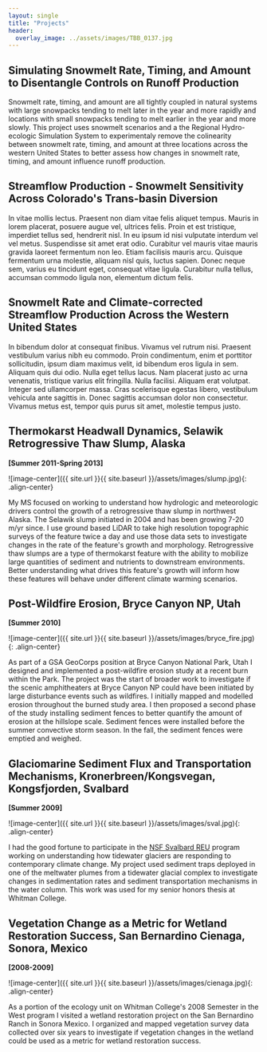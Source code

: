 ```yaml
---
layout: single
title: "Projects"
header:
  overlay_image: ../assets/images/TBB_0137.jpg
---
```



Simulating Snowmelt Rate, Timing, and Amount to Disentangle Controls on Runoff Production
------

Snowmelt rate, timing, and amount are all tightly coupled in natural systems with large snowpacks tending to melt later in the year and more rapidly and locations with small snowpacks tending to melt earlier in the year and more slowly. This project uses snowmelt scenarios and a the Regional Hydro-ecologic Simulation System to experimentaly remove the colinearity between snowmelt rate, timing, and amount at three locations across the western United States to better assess how changes in snowmelt rate, timing, and amount influence runoff production.

Streamflow Production - Snowmelt Sensitivity Across Colorado's Trans-basin Diversion
-------

In vitae mollis lectus. Praesent non diam vitae felis aliquet tempus. Mauris in lorem placerat, posuere augue vel, ultrices felis. Proin et est tristique, imperdiet tellus sed, hendrerit nisl. In eu ipsum id nisi vulputate interdum vel vel metus. Suspendisse sit amet erat odio. Curabitur vel mauris vitae mauris gravida laoreet fermentum non leo. Etiam facilisis mauris arcu. Quisque fermentum urna molestie, aliquam nisl quis, luctus sapien. Donec neque sem, varius eu tincidunt eget, consequat vitae ligula. Curabitur nulla tellus, accumsan commodo ligula non, elementum dictum felis.


Snowmelt Rate and Climate-corrected Streamflow Production Across the Western United States
------

In bibendum dolor at consequat finibus. Vivamus vel rutrum nisi. Praesent vestibulum varius nibh eu commodo. Proin condimentum, enim et porttitor sollicitudin, ipsum diam maximus velit, id bibendum eros ligula in sem. Aliquam quis dui odio. Nulla eget tellus lacus. Nam placerat justo ac urna venenatis, tristique varius elit fringilla. Nulla facilisi. Aliquam erat volutpat. Integer sed ullamcorper massa. Cras scelerisque egestas libero, vestibulum vehicula ante sagittis in. Donec sagittis accumsan dolor non consectetur. Vivamus metus est, tempor quis purus sit amet, molestie tempus justo.

Thermokarst Headwall Dynamics, Selawik Retrogressive Thaw Slump, Alaska 
---
**[Summer 2011-Spring 2013]**

![image-center]({{ site.url }}{{ site.baseurl }}/assets/images/slump.jpg){: .align-center}

My MS focused on working to understand how hydrologic and meteorologic drivers control the growth of a retrogressive thaw slump in northwest Alaska. The Selawik slump initiated in 2004 and has been growing 7-20 m/yr since. I use ground based LiDAR to take high resolution topographic surveys of the feature twice a day and use those data sets to investigate changes in the rate of the feature's growth and morphology. Retrogressive thaw slumps are a type of thermokarst feature with the ability to mobilize large quantities of sediment and nutrients to downstream environments. Better understanding what drives this feature's growth will inform how these features will behave under different climate warming scenarios.

Post-Wildfire Erosion, Bryce Canyon NP, Utah
-----
**[Summer 2010]**

![image-center]({{ site.url }}{{ site.baseurl }}/assets/images/bryce_fire.jpg){: .align-center}

As part of a GSA GeoCorps position at Bryce Canyon National Park, Utah I designed and implemented a post-wildfire erosion study at a recent burn within the Park. The project was the start of broader work to investigate if the scenic amphitheaters at Bryce Canyon NP could have been initiated by large disturbance events such as wildfires. I initially mapped and modelled erosion throughout the burned study area. I then proposed a second phase of the study installing sediment fences to better quantify the amount of erosion at the hillslope scale. Sediment fences were installed before the summer convective storm season. In the fall, the sediment fences were emptied and weighed.

Glaciomarine Sediment Flux and Transportation Mechanisms, Kronerbreen/Kongsvegan, Kongsfjorden, Svalbard 
----
**[Summer 2009]**

![image-center]({{ site.url }}{{ site.baseurl }}/assets/images/sval.jpg){: .align-center}

I had the good fortune to participate in the [NSF Svalbard REU](https://www.mtholyoke.edu/proj/svalbard/welcome.shtml) program working on understanding how tidewater glaciers are responding to contemporary climate change. My project used sediment traps deployed in one of the meltwater plumes from a tidewater glacial complex to investigate changes in sedimentation rates and sediment transportation mechanisms in the water column. This work was used for my senior honors thesis at Whitman College.

Vegetation Change as a Metric for Wetland Restoration Success, San Bernardino Cienaga, Sonora, Mexico
-----
**[2008-2009]**

![image-center]({{ site.url }}{{ site.baseurl }}/assets/images/cienaga.jpg){: .align-center}

As a portion of the ecology unit on Whitman College's 2008 Semester in the West program I visited a wetland restoration project on the San Bernardino Ranch in Sonora Mexico. I organized and mapped vegetation survey data collected over six years to investigate if vegetation changes in the wetland could be used as a metric for wetland restoration success.
